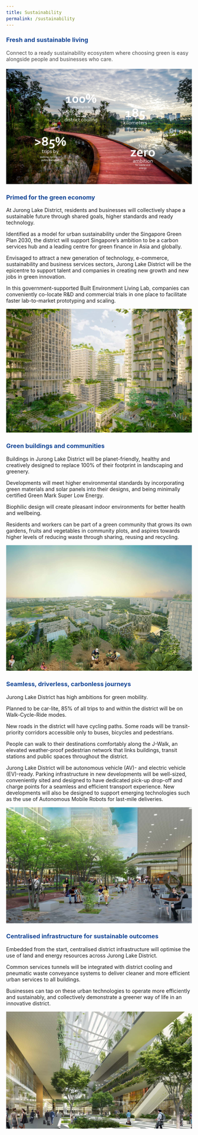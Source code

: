 ```yaml
---
title: Sustainability
permalink: /sustainability
---
```

<h3 style="color:#124596; font-weight:bold;">Fresh and sustainable living</h3>

<h4 style="color:#484848; font-weight:normal;margin-top: 0;">Connect to a ready sustainability ecosystem where choosing green is easy alongside people and businesses who care.</h4>

![Alt text for image on Isomer site](/images/jld_sustnbnums.jpg)

<h3 style="color:#124596; font-weight:bold;">Primed for the green economy </h3>

At Jurong Lake District, residents and businesses will collectively shape a sustainable future through shared goals, higher standards and ready technology.

Identified as a model for urban sustainability under the Singapore Green Plan 2030, the district will support Singapore’s ambition to be a carbon services hub and a leading centre for green finance in Asia and globally.

Envisaged to attract a new generation of technology, e-commerce, sustainability and business services sectors, Jurong Lake District will be the epicentre to support talent and companies in creating new growth and new jobs in green innovation.

In this government-supported Built Environment Living Lab, companies can conveniently co-locate R&amp;D and commercial trials in one place to facilitate faster lab-to-market prototyping and scaling.

![Alt text for image on Isomer site](/images/jld_greenery.jpg)

<h3 style="color:#124596; font-weight:bold;">Green buildings and communities </h3>

Buildings in Jurong Lake District will be planet-friendly, healthy and creatively designed to replace 100% of their footprint in landscaping and greenery.

Developments will meet higher environmental standards by incorporating green materials and solar panels into their designs, and being minimally certified Green Mark Super Low Energy. 

Biophilic design will create pleasant indoor environments for better health and wellbeing.

Residents and workers can be part of a green community that grows its own gardens, fruits and vegetables in community plots, and aspires towards higher levels of reducing waste through sharing, reusing and recycling. 

![Alt text for image on Isomer site](/images/jld_rooftopterrace.jpg)

<h3 style="color:#124596; font-weight:bold;">Seamless, driverless, carbonless journeys</h3>

Jurong Lake District has high ambitions for green mobility.

Planned to be car-lite, 85% of all trips to and within the district will be on Walk-Cycle-Ride modes.

New roads in the district will have cycling paths. Some roads will be transit-priority corridors accessible only to buses, bicycles and pedestrians.

People can walk to their destinations comfortably along the J-Walk, an elevated weather-proof pedestrian network that links buildings, transit stations and public spaces throughout the district.

Jurong Lake District will be autonomous vehicle (AV)- and electric vehicle (EV)-ready. Parking infrastructure in new developments will be well-sized, conveniently sited and designed to have dedicated pick-up drop-off and charge points for a seamless and efficient transport experience. New developments will also be designed to support emerging technologies such as the use of Autonomous Mobile Robots for last-mile deliveries.

![Alt text for image on Isomer site](/images/jld_jwalk_rev.jpg)

<h3 style="color:#124596; font-weight:bold;">Centralised infrastructure for sustainable outcomes</h3>

Embedded from the start, centralised district infrastructure will optimise the use of land and energy resources across Jurong Lake District.

Common services tunnels will be integrated with district cooling and pneumatic waste conveyance systems to deliver cleaner and more efficient urban services to all buildings.

Businesses can tap on these urban technologies to operate more efficiently and sustainably, and collectively demonstrate a greener way of life in an innovative district.

![Alt text for image on Isomer site](/images/jld_cwalkcrop.jpg)